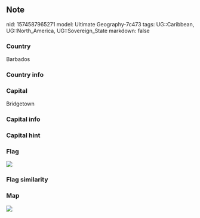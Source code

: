 ## Note
nid: 1574587965271
model: Ultimate Geography-7c473
tags: UG::Caribbean, UG::North_America, UG::Sovereign_State
markdown: false

### Country
Barbados

### Country info


### Capital
Bridgetown

### Capital info


### Capital hint


### Flag
<img src="ug-flag-barbados.svg">

### Flag similarity


### Map
<img src="ug-map-barbados.png">
